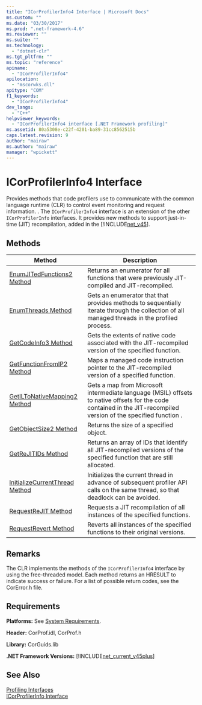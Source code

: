 ```yaml
---
title: "ICorProfilerInfo4 Interface | Microsoft Docs"
ms.custom: ""
ms.date: "03/30/2017"
ms.prod: ".net-framework-4.6"
ms.reviewer: ""
ms.suite: ""
ms.technology: 
  - "dotnet-clr"
ms.tgt_pltfrm: ""
ms.topic: "reference"
apiname: 
  - "ICorProfilerInfo4"
apilocation: 
  - "mscorwks.dll"
apitype: "COM"
f1_keywords: 
  - "ICorProfilerInfo4"
dev_langs: 
  - "C++"
helpviewer_keywords: 
  - "ICorProfilerInfo4 interface [.NET Framework profiling]"
ms.assetid: 80a5308e-c22f-4201-ba89-31cc8562515b
caps.latest.revision: 9
author: "mairaw"
ms.author: "mairaw"
manager: "wpickett"
---
```

# ICorProfilerInfo4 Interface
Provides methods that code profilers use to communicate with the common language runtime (CLR) to control event monitoring and request information. . The `ICorProfilerInfo4` interface is an extension of the other `ICorProfilerInfo` interfaces. It provides new methods to support just-in-time (JIT) recompilation, added in the [!INCLUDE[net_v45](../../../../includes/net-v45-md.md)].  
  
## Methods  
  
|Method|Description|  
|------------|-----------------|  
|[EnumJITedFunctions2 Method](../../../../docs/framework/unmanaged-api/profiling/icorprofilerinfo4-enumjitedfunctions2-method.md)|Returns an enumerator for all functions that were previously JIT-compiled and JIT-recompiled.|  
|[EnumThreads Method](../../../../docs/framework/unmanaged-api/profiling/icorprofilerinfo4-enumthreads-method.md)|Gets an enumerator that that provides methods to sequentially iterate through the collection of all managed threads in the profiled process.|  
|[GetCodeInfo3 Method](../../../../docs/framework/unmanaged-api/profiling/icorprofilerinfo4-getcodeinfo3-method.md)|Gets the extents of native code associated with the JIT-recompiled version of the specified function.|  
|[GetFunctionFromIP2 Method](../../../../docs/framework/unmanaged-api/profiling/icorprofilerinfo4-getfunctionfromip2-method.md)|Maps a managed code instruction pointer to the JIT-recompiled version of a specified function.|  
|[GetILToNativeMapping2 Method](../../../../docs/framework/unmanaged-api/profiling/icorprofilerinfo4-getiltonativemapping2-method.md)|Gets a map from Microsoft intermediate language (MSIL) offsets to native offsets for the code contained in the JIT-recompiled version of the specified function .|  
|[GetObjectSize2 Method](../../../../docs/framework/unmanaged-api/profiling/icorprofilerinfo4-getobjectsize2-method.md)|Returns the size of a specified object.|  
|[GetReJITIDs Method](../../../../docs/framework/unmanaged-api/profiling/icorprofilerinfo4-getrejitids-method.md)|Returns an array of IDs that identify all JIT-recompiled versions of the specified function that are still allocated.|  
|[InitializeCurrentThread Method](../../../../docs/framework/unmanaged-api/profiling/icorprofilerinfo4-initializecurrentthread-method.md)|Initializes the current thread in advance of subsequent profiler API calls on the same thread, so that deadlock can be avoided.|  
|[RequestReJIT Method](../../../../docs/framework/unmanaged-api/profiling/icorprofilerinfo4-requestrejit-method.md)|Requests a JIT recompilation of all instances of the specified functions.|  
|[RequestRevert Method](../../../../docs/framework/unmanaged-api/profiling/icorprofilerinfo4-requestrevert-method.md)|Reverts all instances of the specified functions to their original versions.|  
  
## Remarks  
 The CLR implements the methods of the `ICorProfilerInfo4` interface by using the free-threaded model. Each method returns an HRESULT to indicate success or failure. For a list of possible return codes, see the CorError.h file.  
  
## Requirements  
 **Platforms:** See [System Requirements](../../../../docs/framework/getting-started/system-requirements.md).  
  
 **Header:** CorProf.idl, CorProf.h  
  
 **Library:** CorGuids.lib  
  
 **.NET Framework Versions:** [!INCLUDE[net_current_v45plus](../../../../includes/net-current-v45plus-md.md)]  
  
## See Also  
 [Profiling Interfaces](../../../../docs/framework/unmanaged-api/profiling/profiling-interfaces.md)   
 [ICorProfilerInfo Interface](../../../../docs/framework/unmanaged-api/profiling/icorprofilerinfo-interface.md)
